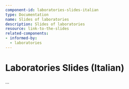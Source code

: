 ```yaml
---
component-id: laboratories-slides-italian
type: Documentation
name: Slides of laboratories
description: Slides of laboratories
resource: link-to-the-slides
related-components:
- informed-by:
  - laboratories
---
```


# Laboratories Slides (Italian)

...